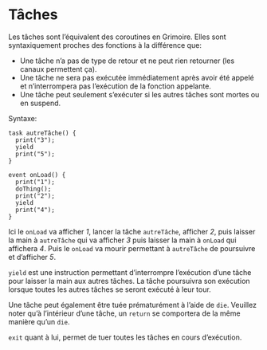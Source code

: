 # Tâches

Les tâches sont l’équivalent des coroutines en Grimoire.
Elles sont syntaxiquement proches des fonctions à la différence que:
* Une tâche n’a pas de type de retour et ne peut rien retourner (les canaux permettent ça).
* Une tâche ne sera pas exécutée immédiatement après avoir été appelé et n’interrompera pas l’exécution de la fonction appelante.
* Une tâche peut seulement s’exécuter si les autres tâches sont mortes ou en suspend.

Syntaxe:
```grimoire
task autreTâche() {
  print("3");
  yield
  print("5");
}

event onLoad() {
  print("1");
  doThing();
  print("2");
  yield
  print("4");
}
```
Ici le `onLoad` va afficher *1*, lancer la tâche `autreTâche`, afficher *2*, puis laisser la main à `autreTâche` qui va afficher *3* puis laisser la main à `onLoad` qui affichera *4*. Puis le `onLoad` va mourir permettant à `autreTâche` de poursuivre et d’afficher *5*.

`yield` est une instruction permettant d’interrompre l’exécution d’une tâche pour laisser la main aux autres tâches.
La tâche poursuivra son exécution lorsque toutes les autres tâches se seront exécuté à leur tour.

Une tâche peut également être tuée prématurément à l’aide de `die`.
Veuillez noter qu’à l’intérieur d’une tâche, un `return` se comportera de la même manière qu’un `die`.

`exit` quant à lui, permet de tuer toutes les tâches en cours d’exécution.